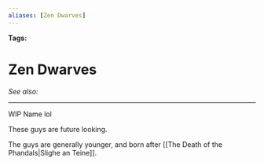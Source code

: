 ```yaml
---
aliases: [Zen Dwarves]
---
```


**Tags:** 
# Zen Dwarves
*See also:* 
___
WIP Name lol

These guys are future looking.

The guys are generally younger, and born after [[The Death of the Phandals|Slighe an Teine]].

